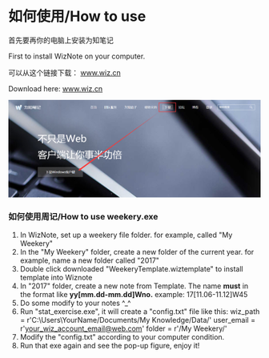 # 如何使用/How to use

首先要再你的电脑上安装为知笔记

First to install WizNote on your computer.

可以从这个链接下载： www.wiz.cn

Download here: www.wiz.cn

![Wiz Download Webside](/images/download.png)

### 如何使用周记/How to use weekery.exe

1.  In WizNote, set up a weekery file folder. 
    for example, called "My Weekery"
2. In the "My Weekery" folder, create a new folder of the current year.
    for example, name a new folder called "2017"
3. Double click downloaded "WeekeryTemplate.wiztemplate" to install template into Wiznote
4. In "2017" folder, create a new note from Template.
    The name **must** in the format like **yy[mm.dd-mm.dd]Wno.**
    example: 17[11.06-11.12]W45
5. Do some modify to your notes ^_^
6. Run "stat_exercise.exe", it will create a "config.txt" file like this:
    wiz_path = r'C:\Users\YourName/Documents/My Knowledge/Data/'
    user_email = r'your_wiz_account_email@web.com'
    folder = r'/My Weekery/'
7. Modify the "config.txt" according to your computer condition.
8. Run that exe again and see the pop-up figure, enjoy it!
